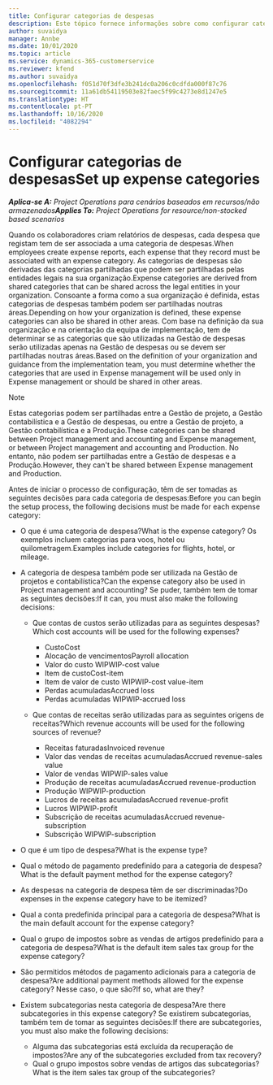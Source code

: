 ```yaml
---
title: Configurar categorias de despesas
description: Este tópico fornece informações sobre como configurar categorias de despesas e categorias partilhadas para relatórios de despesas.
author: suvaidya
manager: Annbe
ms.date: 10/01/2020
ms.topic: article
ms.service: dynamics-365-customerservice
ms.reviewer: kfend
ms.author: suvaidya
ms.openlocfilehash: f051d70f3dfe3b241dc0a206c0cdfda000f87c76
ms.sourcegitcommit: 11a61db54119503e82faec5f99c4273e8d1247e5
ms.translationtype: HT
ms.contentlocale: pt-PT
ms.lasthandoff: 10/16/2020
ms.locfileid: "4082294"
---
```

# <a name="set-up-expense-categories"></a><span data-ttu-id="46f78-103">Configurar categorias de despesas</span><span class="sxs-lookup"><span data-stu-id="46f78-103">Set up expense categories</span></span>

<span data-ttu-id="46f78-104">_**Aplica-se A:** Project Operations para cenários baseados em recursos/não armazenados_</span><span class="sxs-lookup"><span data-stu-id="46f78-104">_**Applies To:** Project Operations for resource/non-stocked based scenarios_</span></span>

<span data-ttu-id="46f78-105">Quando os colaboradores criam relatórios de despesas, cada despesa que registam tem de ser associada a uma categoria de despesas.</span><span class="sxs-lookup"><span data-stu-id="46f78-105">When employees create expense reports, each expense that they record must be associated with an expense category.</span></span> <span data-ttu-id="46f78-106">As categorias de despesas são derivadas das categorias partilhadas que podem ser partilhadas pelas entidades legais na sua organização.</span><span class="sxs-lookup"><span data-stu-id="46f78-106">Expense categories are derived from shared categories that can be shared across the legal entities in your organization.</span></span> <span data-ttu-id="46f78-107">Consoante a forma como a sua organização é definida, estas categorias de despesas também podem ser partilhadas noutras áreas.</span><span class="sxs-lookup"><span data-stu-id="46f78-107">Depending on how your organization is defined, these expense categories can also be shared in other areas.</span></span> <span data-ttu-id="46f78-108">Com base na definição da sua organização e na orientação da equipa de implementação, tem de determinar se as categorias que são utilizadas na Gestão de despesas serão utilizadas apenas na Gestão de despesas ou se devem ser partilhadas noutras áreas.</span><span class="sxs-lookup"><span data-stu-id="46f78-108">Based on the definition of your organization and guidance from the implementation team, you must determine whether the categories that are used in Expense management will be used only in Expense management or should be shared in other areas.</span></span>

> [!NOTE]
> <span data-ttu-id="46f78-109">Estas categorias podem ser partilhadas entre a Gestão de projeto, a Gestão contabilística e a Gestão de despesas, ou entre a Gestão de projeto, a Gestão contabilística e a Produção.</span><span class="sxs-lookup"><span data-stu-id="46f78-109">These categories can be shared between Project management and accounting and Expense management, or between Project management and accounting and Production.</span></span> <span data-ttu-id="46f78-110">No entanto, não podem ser partilhadas entre a Gestão de despesas e a Produção.</span><span class="sxs-lookup"><span data-stu-id="46f78-110">However, they can't be shared between Expense management and Production.</span></span>

<span data-ttu-id="46f78-111">Antes de iniciar o processo de configuração, têm de ser tomadas as seguintes decisões para cada categoria de despesas:</span><span class="sxs-lookup"><span data-stu-id="46f78-111">Before you can begin the setup process, the following decisions must be made for each expense category:</span></span>

- <span data-ttu-id="46f78-112">O que é uma categoria de despesa?</span><span class="sxs-lookup"><span data-stu-id="46f78-112">What is the expense category?</span></span> <span data-ttu-id="46f78-113">Os exemplos incluem categorias para voos, hotel ou quilometragem.</span><span class="sxs-lookup"><span data-stu-id="46f78-113">Examples include categories for flights, hotel, or mileage.</span></span>
- <span data-ttu-id="46f78-114">A categoria de despesa também pode ser utilizada na Gestão de projetos e contabilística?</span><span class="sxs-lookup"><span data-stu-id="46f78-114">Can the expense category also be used in Project management and accounting?</span></span> <span data-ttu-id="46f78-115">Se puder, também tem de tomar as seguintes decisões:</span><span class="sxs-lookup"><span data-stu-id="46f78-115">If it can, you must also make the following decisions:</span></span>

    - <span data-ttu-id="46f78-116">Que contas de custos serão utilizadas para as seguintes despesas?</span><span class="sxs-lookup"><span data-stu-id="46f78-116">Which cost accounts will be used for the following expenses?</span></span>

        - <span data-ttu-id="46f78-117">Custo</span><span class="sxs-lookup"><span data-stu-id="46f78-117">Cost</span></span>
        - <span data-ttu-id="46f78-118">Alocação de vencimentos</span><span class="sxs-lookup"><span data-stu-id="46f78-118">Payroll allocation</span></span>
        - <span data-ttu-id="46f78-119">Valor do custo WIP</span><span class="sxs-lookup"><span data-stu-id="46f78-119">WIP-cost value</span></span>
        - <span data-ttu-id="46f78-120">Item de custo</span><span class="sxs-lookup"><span data-stu-id="46f78-120">Cost-item</span></span>
        - <span data-ttu-id="46f78-121">Item de valor de custo WIP</span><span class="sxs-lookup"><span data-stu-id="46f78-121">WIP-cost value-item</span></span>
        - <span data-ttu-id="46f78-122">Perdas acumuladas</span><span class="sxs-lookup"><span data-stu-id="46f78-122">Accrued loss</span></span>
        - <span data-ttu-id="46f78-123">Perdas acumuladas WIP</span><span class="sxs-lookup"><span data-stu-id="46f78-123">WIP-accrued loss</span></span>

    - <span data-ttu-id="46f78-124">Que contas de receitas serão utilizadas para as seguintes origens de receitas?</span><span class="sxs-lookup"><span data-stu-id="46f78-124">Which revenue accounts will be used for the following sources of revenue?</span></span>

        - <span data-ttu-id="46f78-125">Receitas faturadas</span><span class="sxs-lookup"><span data-stu-id="46f78-125">Invoiced revenue</span></span>
        - <span data-ttu-id="46f78-126">Valor das vendas de receitas acumuladas</span><span class="sxs-lookup"><span data-stu-id="46f78-126">Accrued revenue-sales value</span></span>
        - <span data-ttu-id="46f78-127">Valor de vendas WIP</span><span class="sxs-lookup"><span data-stu-id="46f78-127">WIP-sales value</span></span>
        - <span data-ttu-id="46f78-128">Produção de receitas acumuladas</span><span class="sxs-lookup"><span data-stu-id="46f78-128">Accrued revenue-production</span></span>
        - <span data-ttu-id="46f78-129">Produção WIP</span><span class="sxs-lookup"><span data-stu-id="46f78-129">WIP-production</span></span>
        - <span data-ttu-id="46f78-130">Lucros de receitas acumuladas</span><span class="sxs-lookup"><span data-stu-id="46f78-130">Accrued revenue-profit</span></span>
        - <span data-ttu-id="46f78-131">Lucros WIP</span><span class="sxs-lookup"><span data-stu-id="46f78-131">WIP-profit</span></span>
        - <span data-ttu-id="46f78-132">Subscrição de receitas acumuladas</span><span class="sxs-lookup"><span data-stu-id="46f78-132">Accrued revenue-subscription</span></span>
        - <span data-ttu-id="46f78-133">Subscrição WIP</span><span class="sxs-lookup"><span data-stu-id="46f78-133">WIP-subscription</span></span>

- <span data-ttu-id="46f78-134">O que é um tipo de despesa?</span><span class="sxs-lookup"><span data-stu-id="46f78-134">What is the expense type?</span></span>
- <span data-ttu-id="46f78-135">Qual o método de pagamento predefinido para a categoria de despesa?</span><span class="sxs-lookup"><span data-stu-id="46f78-135">What is the default payment method for the expense category?</span></span>
- <span data-ttu-id="46f78-136">As despesas na categoria de despesa têm de ser discriminadas?</span><span class="sxs-lookup"><span data-stu-id="46f78-136">Do expenses in the expense category have to be itemized?</span></span>
- <span data-ttu-id="46f78-137">Qual a conta predefinida principal para a categoria de despesa?</span><span class="sxs-lookup"><span data-stu-id="46f78-137">What is the main default account for the expense category?</span></span>
- <span data-ttu-id="46f78-138">Qual o grupo de impostos sobre as vendas de artigos predefinido para a categoria de despesa?</span><span class="sxs-lookup"><span data-stu-id="46f78-138">What is the default item sales tax group for the expense category?</span></span>
- <span data-ttu-id="46f78-139">São permitidos métodos de pagamento adicionais para a categoria de despesa?</span><span class="sxs-lookup"><span data-stu-id="46f78-139">Are additional payment methods allowed for the expense category?</span></span> <span data-ttu-id="46f78-140">Nesse caso, o que são?</span><span class="sxs-lookup"><span data-stu-id="46f78-140">If so, what are they?</span></span>
- <span data-ttu-id="46f78-141">Existem subcategorias nesta categoria de despesa?</span><span class="sxs-lookup"><span data-stu-id="46f78-141">Are there subcategories in this expense category?</span></span> <span data-ttu-id="46f78-142">Se existirem subcategorias, também tem de tomar as seguintes decisões:</span><span class="sxs-lookup"><span data-stu-id="46f78-142">If there are subcategories, you must also make the following decisions:</span></span>

    - <span data-ttu-id="46f78-143">Alguma das subcategorias está excluída da recuperação de impostos?</span><span class="sxs-lookup"><span data-stu-id="46f78-143">Are any of the subcategories excluded from tax recovery?</span></span>
    - <span data-ttu-id="46f78-144">Qual o grupo impostos sobre vendas de artigos das subcategorias?</span><span class="sxs-lookup"><span data-stu-id="46f78-144">What is the item sales tax group of the subcategories?</span></span>
